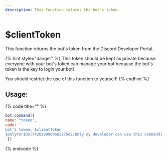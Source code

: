 ```yaml
---
description: This function returns the bot's token.
---
```


# $clientToken

This function returns the bot's token from the Discord Developer Portal.

{% hint style="danger" %}
This token should be kept as private because everyone with your bot's token can manage your bot because the bot's token is the key to login your bot!

You should restrict the use of this function to yourself!
{% endhint %}

## Usage:

{% code title="" %}
```javascript
bot.command({
name: "token",
code: `
bot's token: $clientToken
$onlyForIDs[742828990066327562;Only my developer can use this command]
`})
```
{% endcode %}

